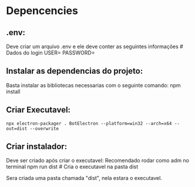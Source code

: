 # Depencencies

## .env:
Deve criar um arquivo .env e ele deve conter as seguintes informações
    # Dados do login
    USER=
    PASSWORD=

## Instalar as dependencias do projeto:
Basta instalar as bibliotecas necessarias com o seguinte comando:
    npm install

## Criar Executavel:
    npx electron-packager . BotElectron --platform=win32 --arch=x64 --out=dist --overwrite
## Criar instalador:
Deve ser criado após criar o executavel: Recomendado rodar como adm no terminal
    npm run dist # Cria o executavel na pasta dist

Sera criada uma pasta chamada "dist", nela estara o executavel.